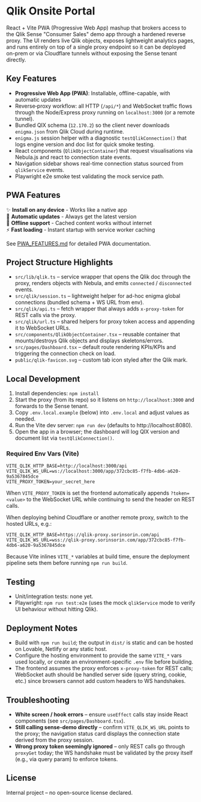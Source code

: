 # Qlik Onsite Portal

React + Vite PWA (Progressive Web App) mashup that brokers access to the Qlik Sense "Consumer Sales" demo app through a hardened reverse proxy. The UI renders live Qlik objects, exposes lightweight analytics pages, and runs entirely on top of a single proxy endpoint so it can be deployed on-prem or via Cloudflare tunnels without exposing the Sense tenant directly.

## Key Features

- **Progressive Web App (PWA)**: Installable, offline-capable, with automatic updates
- Reverse‑proxy workflow: all HTTP (`/api/*`) and WebSocket traffic flows through the Node/Express proxy running on `localhost:3000` (or a remote tunnel).
- Bundled QIX schema (`12.170.2`) so the client never downloads `enigma.json` from Qlik Cloud during runtime.
- `enigma.js` session helper with a diagnostic `testQlikConnection()` that logs engine version and doc list for quick smoke testing.
- React components (`QlikObjectContainer`) that request visualisations via Nebula.js and react to connection state events.
- Navigation sidebar shows real-time connection status sourced from `qlikService` events.
- Playwright e2e smoke test validating the mock service path.

## PWA Features

✨ **Install on any device** - Works like a native app  
🔄 **Automatic updates** - Always get the latest version  
📱 **Offline support** - Cached content works without internet  
⚡ **Fast loading** - Instant startup with service worker caching  

See [PWA_FEATURES.md](./PWA_FEATURES.md) for detailed PWA documentation.

## Project Structure Highlights

- `src/lib/qlik.ts` – service wrapper that opens the Qlik doc through the proxy, renders objects with Nebula, and emits `connected` / `disconnected` events.
- `src/qlik/session.ts` – lightweight helper for ad-hoc enigma global connections (bundled schema + WS URL from env).
- `src/qlik/api.ts` – fetch wrapper that always adds `x-proxy-token` for REST calls via the proxy.
- `src/qlik/url.ts` – shared helpers for proxy token access and appending it to WebSocket URLs.
- `src/components/QlikObjectContainer.tsx` – reusable container that mounts/destroys Qlik objects and displays skeletons/errors.
- `src/pages/Dashboard.tsx` – default route rendering KPIs/KPIs and triggering the connection check on load.
- `public/qlik-favicon.svg` – custom tab icon styled after the Qlik mark.

## Local Development

1. Install dependencies: `npm install`
2. Start the proxy (from its repo) so it listens on `http://localhost:3000` and forwards to the Sense tenant.
3. Copy `.env.local.example` (below) into `.env.local` and adjust values as needed.
4. Run the Vite dev server: `npm run dev` (defaults to http://localhost:8080).
5. Open the app in a browser; the dashboard will log QIX version and document list via `testQlikConnection()`.

### Required Env Vars (Vite)

```
VITE_QLIK_HTTP_BASE=http://localhost:3000/api
VITE_QLIK_WS_URL=ws://localhost:3000/app/372cbc85-f7fb-4db6-a620-9a5367845dce
VITE_PROXY_TOKEN=your_secret_here
```

When `VITE_PROXY_TOKEN` is set the frontend automatically appends `?token=<value>` to the WebSocket URL while continuing to send the header on REST calls.

When deploying behind Cloudflare or another remote proxy, switch to the hosted URLs, e.g.:

```
VITE_QLIK_HTTP_BASE=https://qlik-proxy.sorinsorin.com/api
VITE_QLIK_WS_URL=wss://qlik-proxy.sorinsorin.com/app/372cbc85-f7fb-4db6-a620-9a5367845dce
```

Because Vite inlines `VITE_*` variables at build time, ensure the deployment pipeline sets them before running `npm run build`.

## Testing

- Unit/integration tests: none yet.
- Playwright: `npm run test:e2e` (uses the mock `qlikService` mode to verify UI behaviour without hitting Qlik).

## Deployment Notes

- Build with `npm run build`; the output in `dist/` is static and can be hosted on Lovable, Netlify or any static host.
- Configure the hosting environment to provide the same `VITE_*` vars used locally, or create an environment-specific `.env` file before building.
- The frontend assumes the proxy enforces `x-proxy-token` for REST calls; WebSocket auth should be handled server side (query string, cookie, etc.) since browsers cannot add custom headers to WS handshakes.

## Troubleshooting

- **White screen / hook errors** – ensure `useEffect` calls stay inside React components (see `src/pages/Dashboard.tsx`).
- **Still calling sense-demo directly** – confirm `VITE_QLIK_WS_URL` points to the proxy; the navigation status card displays the connection state derived from the proxy session.
- **Wrong proxy token seemingly ignored** – only REST calls go through `proxyGet` today; the WS handshake must be validated by the proxy itself (e.g., via query param) to enforce tokens.

## License

Internal project – no open-source license declared.
